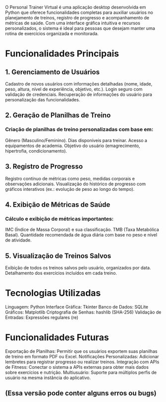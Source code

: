 O Personal Trainer Virtual é uma aplicação desktop desenvolvida em Python que oferece funcionalidades completas para auxiliar usuários no planejamento de treinos, registro de progresso e acompanhamento de métricas de saúde. Com uma interface gráfica intuitiva e recursos personalizados, o sistema é ideal para pessoas que desejam manter uma rotina de exercícios organizada e monitorada.

# Funcionalidades Principais
## 1. Gerenciamento de Usuários
 Cadastro de novos usuários com informações detalhadas (nome, idade, peso, altura, nível de experiência, objetivo, etc.).
 Login seguro com validação de credenciais.
 Recuperação de informações do usuário para personalização das funcionalidades.

## 2. Geração de Planilhas de Treino
### Criação de planilhas de treino personalizadas com base em:
 Gênero (Masculino/Feminino).
 Dias disponíveis para treinar.
 Acesso a equipamentos de academia.
 Objetivo do usuário (emagrecimento, hipertrofia, condicionamento).

## 3. Registro de Progresso
 Registro contínuo de métricas como peso, medidas corporais e observações adicionais.
 Visualização do histórico de progresso com gráficos interativos (ex.: evolução de peso ao longo do tempo).

## 4. Exibição de Métricas de Saúde
### Cálculo e exibição de métricas importantes:
 IMC (Índice de Massa Corporal) e sua classificação.
 TMB (Taxa Metabólica Basal).
 Quantidade recomendada de água diária com base no peso e nível de atividade.

## 5. Visualização de Treinos Salvos
 Exibição de todos os treinos salvos pelo usuário, organizados por data.
 Detalhamento dos exercícios incluídos em cada treino.

# Tecnologias Utilizadas
 Linguagem: Python
 Interface Gráfica: Tkinter
 Banco de Dados: SQLite
 Gráficos: Matplotlib
 Criptografia de Senhas: hashlib (SHA-256)
 Validação de Entradas: Expressões regulares (re)

# Funcionalidades Futuras
 Exportação de Planilhas: Permitir que os usuários exportem suas planilhas de treino em formato PDF ou Excel.
 Notificações Personalizadas: Adicionar lembretes para registrar progresso ou realizar treinos.
 Integração com APIs de Fitness: Conectar o sistema a APIs externas para obter mais dados sobre exercícios e nutrição.
 Multiusuário: Suporte para múltiplos perfis de usuário na mesma instância do aplicativo.

## (Essa versão pode conter alguns erros ou bugs)
